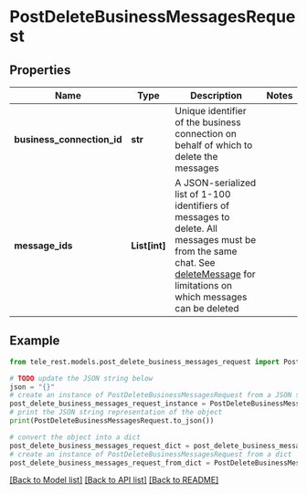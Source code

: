 # PostDeleteBusinessMessagesRequest


## Properties

Name | Type | Description | Notes
------------ | ------------- | ------------- | -------------
**business_connection_id** | **str** | Unique identifier of the business connection on behalf of which to delete the messages | 
**message_ids** | **List[int]** | A JSON-serialized list of 1-100 identifiers of messages to delete. All messages must be from the same chat. See [deleteMessage](https://core.telegram.org/bots/api/#deletemessage) for limitations on which messages can be deleted | 

## Example

```python
from tele_rest.models.post_delete_business_messages_request import PostDeleteBusinessMessagesRequest

# TODO update the JSON string below
json = "{}"
# create an instance of PostDeleteBusinessMessagesRequest from a JSON string
post_delete_business_messages_request_instance = PostDeleteBusinessMessagesRequest.from_json(json)
# print the JSON string representation of the object
print(PostDeleteBusinessMessagesRequest.to_json())

# convert the object into a dict
post_delete_business_messages_request_dict = post_delete_business_messages_request_instance.to_dict()
# create an instance of PostDeleteBusinessMessagesRequest from a dict
post_delete_business_messages_request_from_dict = PostDeleteBusinessMessagesRequest.from_dict(post_delete_business_messages_request_dict)
```
[[Back to Model list]](../README.md#documentation-for-models) [[Back to API list]](../README.md#documentation-for-api-endpoints) [[Back to README]](../README.md)


